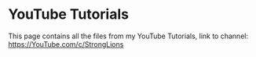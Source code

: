 # YouTube Tutorials

This page contains all the files from my YouTube Tutorials, link to channel: https://YouTube.com/c/StrongLions
